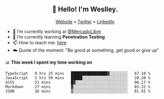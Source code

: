 <h2 align="center">👋 Hello! I'm Weslley.</h2>
<p align="center">
  <a href="http://weslleyneri.com.br">Website</a> •
  <a href="https://twitter.com/Weslley_Neri">Twitter</a> •
  <a href="https://www.linkedin.com/in/weslley-neri-3658908b">LinkedIn</a>
</p>


- 🔭 I’m currently working at [@MercadoLibre](https://github.com/mercadolibre)
- 🌱 I’m currently learning **Penetration Testing**
- 📫 How to reach me: [here](mailto:weslley39@gmail.com)
- ☁️ Quote of the moment: "Be good at something, get good or give up"

📊 **This week I spent my time working on**
<!--START_SECTION:waka-->
```text
TypeScript   9 hrs 25 mins   ████████████████▓░░░░░░░░   67.10 % 
JavaScript   2 hrs 50 mins   █████░░░░░░░░░░░░░░░░░░░░   20.20 % 
SCSS         51 mins         █▓░░░░░░░░░░░░░░░░░░░░░░░   06.17 % 
Markdown     27 mins         ▓░░░░░░░░░░░░░░░░░░░░░░░░   03.32 % 
JSON         16 mins         ▒░░░░░░░░░░░░░░░░░░░░░░░░   01.91 % 
```
<!--END_SECTION:waka-->

<!-- Inspired by https://github.com/gruselhaus/gruselhaus -->